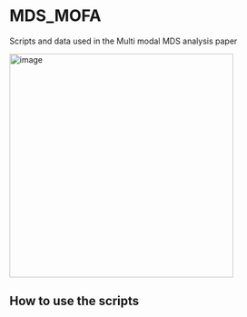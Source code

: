 # MDS_MOFA
Scripts and data used in the Multi modal MDS analysis paper

<img width="394" alt="image" src="https://github.com/Karimi-Lab/MDS_MOFA/assets/98902126/24ef4743-5691-4e2f-b248-a61b989e0245">

## How to use the scripts
